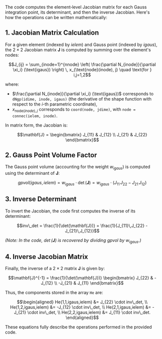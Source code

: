 The code computes the element‐level Jacobian matrix for each Gauss integration point, its determinant, and then the inverse Jacobian. Here's how the operations can be written mathematically:

## 1. Jacobian Matrix Calculation
For a given element (indexed by $ielem$) and Gauss point (indexed by $igaus$), the $2×2$ Jacobian matrix $\mathbf{J}$ is computed by summing over the element's nodes:

$$J_{ij} = \sum_{inode=1}^{nnode} \left( \frac{\partial N_{inode}}{\partial \xi_i} (\text{igaus}) \right) \, x_{\text{node}(inode), j} \quad \text{for } i,j=1,2$$

where:
* $\frac{\partial N_{inode}}{\partial \xi_i} (\text{igaus})$ corresponds to `dNgp(idime, inode, igaus)` (the derivative of the shape function with respect to the $i$-th parametric coordinate),
* $x_{\text{node}(inode), j}$ corresponds to `coord(node, jdime)`, with `node = connec(ielem, inode)`.

In matrix form, the Jacobian is:

$$\mathbf{J} = \begin{bmatrix} J_{11} & J_{12} \\ J_{21} & J_{22} \end{bmatrix}$$

## 2. Gauss Point Volume Factor
The Gauss point volume (accounting for the weight $w_{igaus}$) is computed using the determinant of $\mathbf{J}$:

$$gpvol(igaus, ielem) = w_{igaus} \cdot \det(\mathbf{J}) = w_{igaus} \cdot \left( J_{11}\,J_{22} - J_{21}\,J_{12} \right)$$

## 3. Inverse Determinant
To invert the Jacobian, the code first computes the inverse of its determinant:

$$inv\_det = \frac{1}{\det(\mathbf{J})} = \frac{1}{J_{11}\,J_{22} - J_{21}\,J_{12}}$$

*(Note: In the code, $\det(\mathbf{J})$ is recovered by dividing $gpvol$ by $w_{igaus}$.)*

## 4. Inverse Jacobian Matrix
Finally, the inverse of a $2×2$ matrix $\mathbf{J}$ is given by:

$$\mathbf{J}^{-1} = \frac{1}{\det(\mathbf{J})} \begin{bmatrix} J_{22} & -J_{12} \\ -J_{21} & J_{11} \end{bmatrix}$$

Thus, the components stored in the array `He` are:

$$\begin{aligned} 
He(1,1,igaus,ielem) &= J_{22} \cdot inv\_det, \\ 
He(1,2,igaus,ielem) &= -J_{12} \cdot inv\_det, \\ 
He(2,1,igaus,ielem) &= -J_{21} \cdot inv\_det, \\ 
He(2,2,igaus,ielem) &= J_{11} \cdot inv\_det. 
\end{aligned}$$

These equations fully describe the operations performed in the provided code.
<!--stackedit_data:
eyJoaXN0b3J5IjpbNDQ5MTgyMTQzXX0=
-->